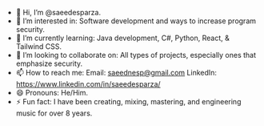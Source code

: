 - 👋 Hi, I’m @saeedesparza.
- 👀 I’m interested in:
      Software development and ways to increase program security.
- 🌱 I’m currently learning:
      Java development, C#, Python, React, & Tailwind CSS.
- 💞️ I’m looking to collaborate on:
      All types of projects, especially ones that emphasize security.
- 📫 How to reach me:
      Email: saeednesp@gmail.com
      LinkedIn: https://www.linkedin.com/in/saeedesparza/
- 😄 Pronouns:
      He/Him.
- ⚡ Fun fact:
      I have been creating, mixing, mastering, and engineering music for over 8 years.
